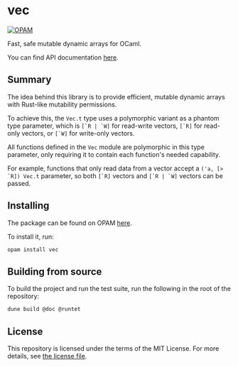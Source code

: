# vec

[![OPAM](https://img.shields.io/badge/dynamic/json?color=blue&label=OPAM&style=for-the-badge&logo=ocaml&prefix=v&query=version&url=https%3A%2F%2Fraw.githubusercontent.com%2Faionescu%2Fvec%2Fmain%2Fbadge%2Fversion.json)](https://opam.ocaml.org/packages/vec/)

Fast, safe mutable dynamic arrays for OCaml.

You can find API documentation [here](https://aionescu.github.io/vec/docs/vec/index.html).

## Summary

The idea behind this library is to provide efficient, mutable dynamic arrays with Rust-like mutability permissions.

To achieve this, the `Vec.t` type uses a polymorphic variant as a phantom type parameter, which is ``[`R | `W]`` for read-write vectors,
``[`R]`` for read-only vectors, or ``[`W]`` for write-only vectors.

All functions defined in the `Vec` module are polymorphic in this type parameter, only requiring it to contain each function's needed capability.

For example, functions that only read data from a vector accept a ``('a, [> `R]) Vec.t`` parameter,
so both ``[`R]`` vectors and ``[`R | `W]`` vectors can be passed.

## Installing

The package can be found on OPAM [here](https://opam.ocaml.org/packages/vec/).

To install it, run:

```sh
opam install vec
```

## Building from source

To build the project and run the test suite, run the following in the root of the repository:

```sh
dune build @doc @runtet
```

## License

This repository is licensed under the terms of the MIT License.
For more details, see [the license file](LICENSE.txt).
